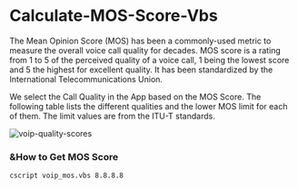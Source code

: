 # Calculate-MOS-Score-Vbs
The Mean Opinion Score (MOS) has been a commonly-used metric to measure the overall voice call quality for decades. MOS score is a rating from 1 to 5 of the perceived quality of a voice call, 1 being the lowest score and 5 the highest for excellent quality. It has been standardized by the International Telecommunications Union.

We select the Call Quality in the App based on the MOS Score. The following table lists the different qualities and the lower MOS limit for each of them. The limit values are from the ITU-T standards.

![voip-quality-scores](https://user-images.githubusercontent.com/10137790/159337111-d9cd50ec-099f-4602-83e2-f381ae3e98ac.png)


### &How to Get MOS Score
```
cscript voip_mos.vbs 8.8.8.8
```
